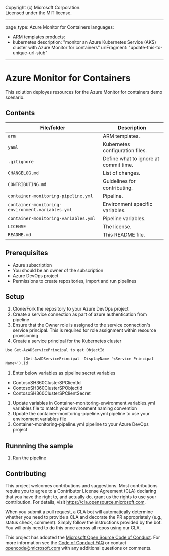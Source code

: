 Copyright (c) Microsoft Corporation.  
Licensed under the MIT license.

---
page_type: Azure Monitor for Containers
languages:
- ARM templates
products:
- kubernetes
description: "monitor an Azure Kubernetes Service (AKS) cluster with Azure Monitor for containers"
urlFragment: "update-this-to-unique-url-stub"
---

# Azure Monitor for Containers

<!-- 
Guidelines on README format: https://review.docs.microsoft.com/help/onboard/admin/samples/concepts/readme-template?branch=master

Guidance on onboarding samples to docs.microsoft.com/samples: https://review.docs.microsoft.com/help/onboard/admin/samples/process/onboarding?branch=master

Taxonomies for products and languages: https://review.docs.microsoft.com/new-hope/information-architecture/metadata/taxonomies?branch=master
-->

This solution deployes resources for the Azure Monitor for containers demo scenario.

## Contents

| File/folder                                      | Description                                |
|--------------------------------------------------|--------------------------------------------|
| `arm`                                            | ARM templates.                             |
| `yaml`                                           | Kubernetes configuration files.            |
| `.gitignore`                                     | Define what to ignore at commit time.      |
| `CHANGELOG.md`                                   | List of changes.                           |
| `CONTRIBUTING.md`                                | Guidelines for contributing.               |
| `container-monitoring-pipeline.yml`              | Pipeline.                             |
| `container-monitoring-environment.variables.yml` | Environment specific variables.            |
| `container-monitoring-variables.yml`             | Pipeline variables.                        |
| `LICENSE`                                        | The license.                               |
| `README.md`                                      | This README file.                          |

## Prerequisites

* Azure subscription
* You should be an owner of the subscription
* Azure DevOps project
* Permissions to create repositories, import and run pipelines

## Setup

1.	Clone/Fork the repository to your Azure DevOps project
1.	Create a service connection as part of azure authentication from pipeline
1.	Ensure that the Owner role is assigned to the service connection's service principal. This is required for role assignment within resource provisioning
1.  Create a service principal for the Kubernetes cluster
```
Use Get-AzADServicePrincipal to get ObjectId

        (Get-AzADServicePrincipal -DisplayName '<Service Principal Name>').Id
```
1. Enter below variables as pipeline secret variables  
- ContosoSH360ClusterSPClientId
- ContosoSH360ClusterSPObjectId
- ContosoSH360ClusterSPClientSecret  

1.  Update variables in Container-monitoring-environment.variables.yml variables file to match your environment naming convention
1.  Update the container-monitoring-pipeline.yml pipeline to use your environment variables file
1.  Container-monitoring-pipeline.yml pipeline to your Azure DevOps project

## Runnning the sample

1.  Run the pipeline

## Contributing

This project welcomes contributions and suggestions.  Most contributions require you to agree to a
Contributor License Agreement (CLA) declaring that you have the right to, and actually do, grant us
the rights to use your contribution. For details, visit https://cla.opensource.microsoft.com.

When you submit a pull request, a CLA bot will automatically determine whether you need to provide
a CLA and decorate the PR appropriately (e.g., status check, comment). Simply follow the instructions
provided by the bot. You will only need to do this once across all repos using our CLA.

This project has adopted the [Microsoft Open Source Code of Conduct](https://opensource.microsoft.com/codeofconduct/).
For more information see the [Code of Conduct FAQ](https://opensource.microsoft.com/codeofconduct/faq/) or
contact [opencode@microsoft.com](mailto:opencode@microsoft.com) with any additional questions or comments.

